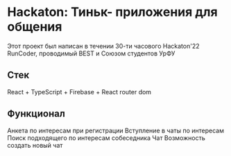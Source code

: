 # Hackaton: Тиньк- приложения для общения

Этот проект был написан в течении 30-ти часового Hackaton'22 RunCoder, проводимый BEST и Союзом студентов УрФУ

## Стек

React + TypeScript + Firebase + React router dom

## Функционал

Анкета по интересам при регистрации
Вступление в чаты по интересам
Поиск подходящего по интересам собеседника
Чат
Возможность создать новый чат
